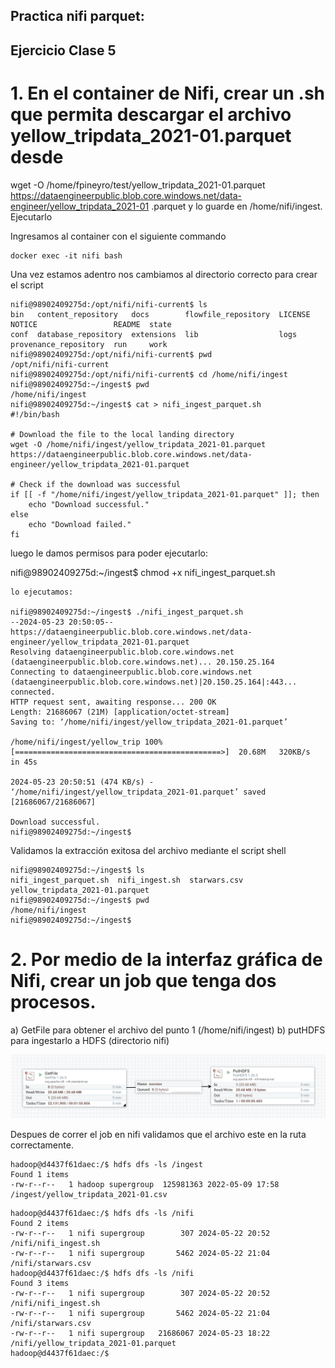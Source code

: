 ## Practica nifi parquet:

## Ejercicio Clase 5

# 1. En el container de Nifi, crear un .sh que permita descargar el archivo yellow_tripdata_2021-01.parquet desde 
wget -O /home/fpineyro/test/yellow_tripdata_2021-01.parquet 
https://dataengineerpublic.blob.core.windows.net/data-engineer/yellow_tripdata_2021-01 .parquet y lo guarde en /home/nifi/ingest. 
Ejecutarlo 

Ingresamos al container con el siguiente commando
```
docker exec -it nifi bash 
```
Una vez estamos adentro nos cambiamos al directorio correcto para crear el script
```
nifi@98902409275d:/opt/nifi/nifi-current$ ls
bin   content_repository   docs        flowfile_repository  LICENSE  NOTICE                 README  state
conf  database_repository  extensions  lib                  logs     provenance_repository  run     work
nifi@98902409275d:/opt/nifi/nifi-current$ pwd
/opt/nifi/nifi-current
nifi@98902409275d:/opt/nifi/nifi-current$ cd /home/nifi/ingest
nifi@98902409275d:~/ingest$ pwd
/home/nifi/ingest
nifi@98902409275d:~/ingest$ cat > nifi_ingest_parquet.sh
#!/bin/bash

# Download the file to the local landing directory
wget -O /home/nifi/ingest/yellow_tripdata_2021-01.parquet https://dataengineerpublic.blob.core.windows.net/data-engineer/yellow_tripdata_2021-01.parquet

# Check if the download was successful
if [[ -f "/home/nifi/ingest/yellow_tripdata_2021-01.parquet" ]]; then
    echo "Download successful."
else
    echo "Download failed."
fi
```
luego le damos permisos para poder ejecutarlo:

nifi@98902409275d:~/ingest$ chmod +x nifi_ingest_parquet.sh

```
lo ejecutamos:

nifi@98902409275d:~/ingest$ ./nifi_ingest_parquet.sh
--2024-05-23 20:50:05--  https://dataengineerpublic.blob.core.windows.net/data-engineer/yellow_tripdata_2021-01.parquet
Resolving dataengineerpublic.blob.core.windows.net (dataengineerpublic.blob.core.windows.net)... 20.150.25.164
Connecting to dataengineerpublic.blob.core.windows.net (dataengineerpublic.blob.core.windows.net)|20.150.25.164|:443... connected.
HTTP request sent, awaiting response... 200 OK
Length: 21686067 (21M) [application/octet-stream]
Saving to: ‘/home/nifi/ingest/yellow_tripdata_2021-01.parquet’

/home/nifi/ingest/yellow_trip 100%[==============================================>]  20.68M   320KB/s    in 45s     

2024-05-23 20:50:51 (474 KB/s) - ‘/home/nifi/ingest/yellow_tripdata_2021-01.parquet’ saved [21686067/21686067]

Download successful.
nifi@98902409275d:~/ingest$ 
```
Validamos la extracción exitosa del archivo mediante el script shell
```
nifi@98902409275d:~/ingest$ ls
nifi_ingest_parquet.sh  nifi_ingest.sh  starwars.csv  yellow_tripdata_2021-01.parquet
nifi@98902409275d:~/ingest$ pwd
/home/nifi/ingest
nifi@98902409275d:~/ingest$ 

```
# 2. Por medio de la interfaz gráfica de Nifi, crear un job que tenga dos procesos. 
a) GetFile para obtener el archivo del punto 1 (/home/nifi/ingest) 
b) putHDFS para ingestarlo a HDFS (directorio nifi) 

![Nifi ETL parquet](https://github.com/natacardona/EDVai/blob/main/Hadoop/Ingest/Nifi_ETL_parquet.png)

Despues de correr el job en nifi validamos que el archivo este en la ruta correctamente.
```
hadoop@d4437f61daec:/$ hdfs dfs -ls /ingest
Found 1 items
-rw-r--r--   1 hadoop supergroup  125981363 2022-05-09 17:58 /ingest/yellow_tripdata_2021-01.csv
```
```
hadoop@d4437f61daec:/$ hdfs dfs -ls /nifi
Found 2 items
-rw-r--r--   1 nifi supergroup        307 2024-05-22 20:52 /nifi/nifi_ingest.sh
-rw-r--r--   1 nifi supergroup       5462 2024-05-22 21:04 /nifi/starwars.csv
hadoop@d4437f61daec:/$ hdfs dfs -ls /nifi
Found 3 items
-rw-r--r--   1 nifi supergroup        307 2024-05-22 20:52 /nifi/nifi_ingest.sh
-rw-r--r--   1 nifi supergroup       5462 2024-05-22 21:04 /nifi/starwars.csv
-rw-r--r--   1 nifi supergroup   21686067 2024-05-23 18:22 /nifi/yellow_tripdata_2021-01.parquet
hadoop@d4437f61daec:/$ 
```

